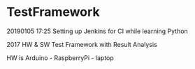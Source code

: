 # TestFramework
20190105 17:25
Setting up Jenkins for CI while learning Python

2017
HW &amp; SW Test Framework with Result Analysis

HW is Arduino - RaspberryPi - laptop
